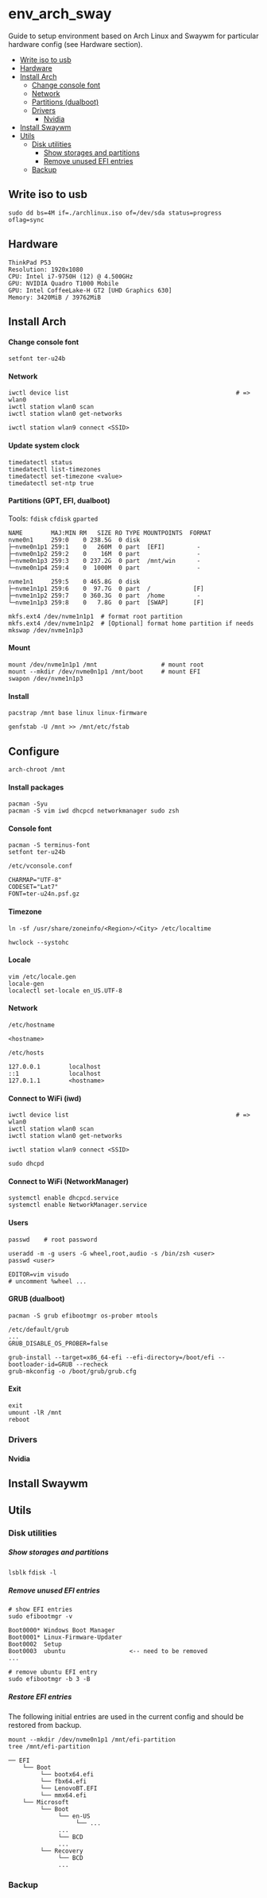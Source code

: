# env_arch_sway
Guide to setup environment based on Arch Linux and Swaywm for particular hardware config (see Hardware section).

  * [Write iso to usb](#write-iso-to-usb)
  * [Hardware](#hardware)
  * [Install Arch](#install-arch)
    + [Change console font](#change-console-font)
    + [Network](#network)
    + [Partitions (dualboot)](#partitions--dualboot-)
    + [Drivers](#drivers)
      - [Nvidia](#nvidia)
  * [Install Swaywm](#install-swaywm)
  * [Utils](#utils)
    + [Disk utilities](#disk-utilities)
        * [Show storages and partitions](#show-storages-and-partitions)
        * [Remove unused EFI entries](#remove-unused-efi-entries)
    + [Backup](#backup)


## Write iso to usb
```
sudo dd bs=4M if=./archlinux.iso of=/dev/sda status=progress oflag=sync
```

## Hardware
```
ThinkPad P53
Resolution: 1920x1080
CPU: Intel i7-9750H (12) @ 4.500GHz
GPU: NVIDIA Quadro T1000 Mobile
GPU: Intel CoffeeLake-H GT2 [UHD Graphics 630]
Memory: 3420MiB / 39762MiB
```

## Install Arch
#### Change console font
```
setfont ter-u24b
```

#### Network
```
iwctl device list                                               # => wlan0
iwctl station wlan0 scan
iwctl station wlan0 get-networks

iwctl station wlan9 connect <SSID>
```

#### Update system clock
```
timedatectl status
timedatectl list-timezones
timedatectl set-timezone <value>
timedatectl set-ntp true
```

#### Partitions (GPT, EFI, dualboot)
Tools: `fdisk` `cfdisk` `gparted`
```
NAME        MAJ:MIN RM   SIZE RO TYPE MOUNTPOINTS  FORMAT
nvme0n1     259:0    0 238.5G  0 disk                
├─nvme0n1p1 259:1    0   260M  0 part  [EFI]         -
├─nvme0n1p2 259:2    0    16M  0 part                -
├─nvme0n1p3 259:3    0 237.2G  0 part  /mnt/win      -
└─nvme0n1p4 259:4    0  1000M  0 part                -

nvme1n1     259:5    0 465.8G  0 disk 
├─nvme1n1p1 259:6    0  97.7G  0 part  /            [F] 
├─nvme1n1p2 259:7    0 360.3G  0 part  /home         -
└─nvme1n1p3 259:8    0   7.8G  0 part  [SWAP]       [F]
```
```
mkfs.ext4 /dev/nvme1n1p1  # format root partition
mkfs.ext4 /dev/nvme1n1p2  # [Optional] format home partition if needs
mkswap /dev/nvme1n1p3
```

#### Mount
```
mount /dev/nvme1n1p1 /mnt                  # mount root
mount --mkdir /dev/nvme0n1p1 /mnt/boot     # mount EFI
swapon /dev/nvme1n1p3
```

#### Install
```
pacstrap /mnt base linux linux-firmware
```
```
genfstab -U /mnt >> /mnt/etc/fstab
```

## Configure
```
arch-chroot /mnt
```
#### Install packages
```
pacman -Syu
pacman -S vim iwd dhcpcd networkmanager sudo zsh
```

#### Console font
```
pacman -S terminus-font
setfont ter-u24b
```
```
/etc/vconsole.conf

CHARMAP="UTF-8"
CODESET="Lat7"
FONT=ter-u24n.psf.gz
```

#### Timezone
```
ln -sf /usr/share/zoneinfo/<Region>/<City> /etc/localtime
```
```
hwclock --systohc
```
#### Locale
```
vim /etc/locale.gen
locale-gen
localectl set-locale en_US.UTF-8
```

#### Network
```
/etc/hostname

<hostname>
```
```
/etc/hosts

127.0.0.1        localhost
::1              localhost
127.0.1.1        <hostname>
```

#### Connect to WiFi (iwd)
```
iwctl device list                                               # => wlan0
iwctl station wlan0 scan
iwctl station wlan0 get-networks

iwctl station wlan9 connect <SSID>
```
```
sudo dhcpd
```
#### Connect to WiFi (NetworkManager)
```
systemctl enable dhcpcd.service
systemctl enable NetworkManager.service
```


#### Users
```
passwd    # root password
```
```
useradd -m -g users -G wheel,root,audio -s /bin/zsh <user>
passwd <user>
```
```
EDITOR=vim visudo
# uncomment %wheel ...
```

#### GRUB (dualboot)
```
pacman -S grub efibootmgr os-prober mtools
```
```
/etc/default/grub
...
GRUB_DISABLE_OS_PROBER=false
```
```
grub-install --target=x86_64-efi --efi-directory=/boot/efi --bootloader-id=GRUB --recheck
grub-mkconfig -o /boot/grub/grub.cfg
```

#### Exit
```
exit
umount -lR /mnt
reboot
```

### Drivers
#### Nvidia

## Install Swaywm

## Utils
### Disk utilities
##### Show storages and partitions
`lsblk` `fdisk -l`

##### Remove unused EFI entries
```
# show EFI entries
sudo efibootmgr -v

Boot0000* Windows Boot Manager
Boot0001* Linux-Firmware-Updater
Boot0002  Setup
Boot0003  ubuntu                  <-- need to be removed
...

# remove ubuntu EFI entry
sudo efibootmgr -b 3 -B
```

##### Restore EFI entries
The following initial entries are used in the current config and should be restored from backup.
```
mount --mkdir /dev/nvme0n1p1 /mnt/efi-partition
tree /mnt/efi-partition
```
```
── EFI
    └── Boot
         └── bootx64.efi
         └── fbx64.efi
         └── LenovoBT.EFI
         └── mmx64.efi
    └── Microsoft
         └── Boot
              └── en-US
                   └── ...
              ...     
              └── BCD
              ...
         └── Recovery
              └── BCD
              ...
```

### Backup

